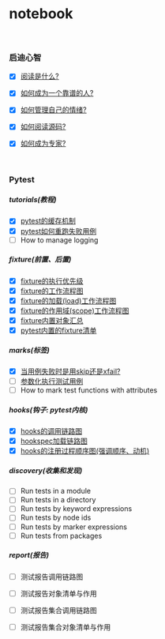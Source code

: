 # notebook

&nbsp;  
### 启迪心智
- [x] [阅读是什么?](./Enlightenment.md#阅读是什么?)  
- [x] [如何成为一个靠谱的人?](./Enlightenment.md#如何成为一个靠谱的人?)  
- [x] [如何管理自己的情绪?](./Enlightenment.md#如何管理自己的情绪?)  
- [x] [如何阅读源码?](./Enlightenment.md#如何阅读源码?)  
- [x] [如何成为专家?](./Enlightenment.md#如何成为专家?)  


&nbsp;  
### Pytest
##### tutorials(教程)
- [x] [pytest的缓存机制](./tester/pytest/docs/pytest_cache.md)
- [x] [pytest如何重跑失败用例](./tester/pytest/docs/re-run_failed_tests.md)
- [ ] How to manage logging
##### fixture(前置、后置)
- [x] [fixture的执行优先级](tester/pytest/docs/fixture_call_order.md)  
- [x] [fixture的工作流程图](tester/pytest/docs/fixture_workflow.png)
- [x] [fixture的加载(load)工作流程图](tester/pytest/docs/load_fixture_workflow.png)
- [x] [fixture的作用域(scope)工作流程图](tester/pytest/docs/execute_fixture.md)
- [x] [fixture内置对象汇总](tester/pytest/docs/fixture_built_in.md)
- [x] [pytest内置的fixture清单](tester/pytest/docs/pytest_builtin_fixtures.md)
##### marks(标签)
- [x] [当用例失败时是用skip还是xfail?](tester/pytest/docs/skip_or_xfail.md) 
- [ ] [参数化执行测试用例](tester/pytest/docs/pytest_parameters.md)
- [ ] How to mark test functions with attributes
##### hooks(钩子: pytest内核)
- [x] [hooks的调用链路图](tester/pytest/docs/hooks/pytest_hooks_invocation_chain.png)
- [x] [hookspec加载链路图](tester/pytest/docs/pytest_load_hookspec.png)
- [x] [hooks的注册过程顺序图(强调顺序、动机)](tester/pytest/docs/pytest_register_hooks.png)
##### discovery(收集和发现)
- [ ] Run tests in a module
- [ ] Run tests in a directory
- [ ] Run tests by keyword expressions
- [ ] Run tests by node ids
- [ ] Run tests by marker expressions
- [ ] Run tests from packages
##### report(报告)
- [ ] 测试报告调用链路图
- [ ] 测试报告对象清单与作用
- [ ] 测试报告集合调用链路图
- [ ] 测试报告集合对象清单与作用


